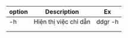 | option  | Description  | Ex |
|---|---|---|
| -h  | Hiện thị việc chỉ dẫn  | ddgr -h |  
|   |   |   |
|   |   |   |
